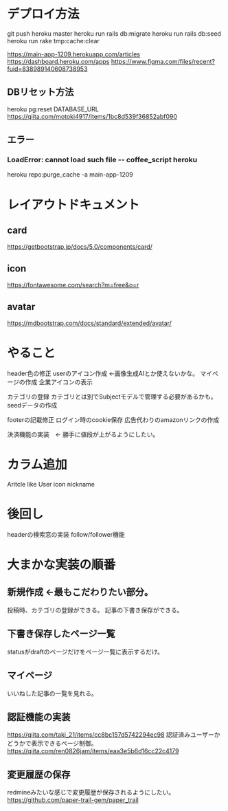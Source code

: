 # デプロイ方法
git push heroku master
heroku run rails db:migrate
heroku run rails db:seed
heroku run rake tmp:cache:clear

https://main-app-1209.herokuapp.com/articles
https://dashboard.heroku.com/apps
https://www.figma.com/files/recent?fuid=838989140608738953

## DBリセット方法
heroku pg:reset DATABASE_URL
https://qiita.com/motoki4917/items/1bc8d539f36852abf090

## エラー
### LoadError: cannot load such file -- coffee_script heroku
heroku repo:purge_cache -a main-app-1209

# レイアウトドキュメント
## card
https://getbootstrap.jp/docs/5.0/components/card/
## icon
https://fontawesome.com/search?m=free&o=r
## avatar
https://mdbootstrap.com/docs/standard/extended/avatar/

# やること
header色の修正
userのアイコン作成  ←画像生成AIとか使えないかな。
マイページの作成
企業アイコンの表示

カテゴリの登録
カテゴリとは別でSubjectモデルで管理する必要があるかも。
seedデータの作成

footerの記載修正
ログイン時のcookie保存
広告代わりのamazonリンクの作成

決済機能の実装　← 勝手に値段が上がるようにしたい。

# カラム追加
Aritcle like
User icon nickname

# 後回し
headerの検索窓の実装
follow/follower機能

# 大まかな実装の順番
## 新規作成 ←最もこだわりたい部分。
投稿時、カテゴリの登録ができる。
記事の下書き保存ができる。
## 下書き保存したページ一覧
statusがdraftのページだけをページ一覧に表示するだけ。

## マイページ
いいねした記事の一覧を見れる。

## 認証機能の実装
https://qiita.com/taki_21/items/cc8bc157d5742294ec98
認証済みユーザーかどうかで表示できるページ制御。
https://qiita.com/ren0826jam/items/eaa3e5b6d16cc22c4179

## 変更履歴の保存
redmineみたいな感じで変更履歴が保存されるようにしたい。
https://github.com/paper-trail-gem/paper_trail

